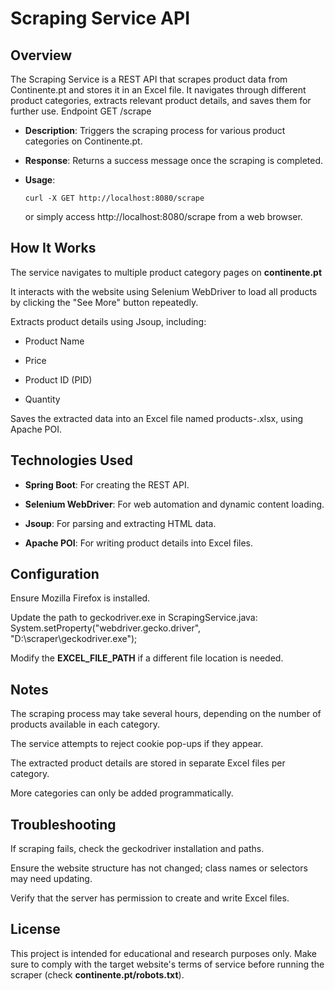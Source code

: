 # Scraping Service API
## Overview

The Scraping Service is a REST API that scrapes product data from Continente.pt and stores it in an Excel file. It navigates through different product categories, extracts relevant product details, and saves them for further use.
Endpoint
GET /scrape

- **Description**: Triggers the scraping process for various product categories on Continente.pt.

- **Response**: Returns a success message once the scraping is completed.

- **Usage**:
    
      curl -X GET http://localhost:8080/scrape

    or simply access http://localhost:8080/scrape from a web browser.

## How It Works

The service navigates to multiple product category pages on **continente.pt**

It interacts with the website using Selenium WebDriver to load all products by clicking the "See More" button repeatedly.

Extracts product details using Jsoup, including:

- Product Name

- Price

- Product ID (PID)

- Quantity

Saves the extracted data into an Excel file named products-<category>.xlsx, using Apache POI.

## Technologies Used

- **Spring Boot**: For creating the REST API.

- **Selenium WebDriver**: For web automation and dynamic content loading.

- **Jsoup**: For parsing and extracting HTML data.

- **Apache POI**: For writing product details into Excel files.

## Configuration

Ensure Mozilla Firefox is installed.

Update the path to geckodriver.exe in ScrapingService.java:
System.setProperty("webdriver.gecko.driver", "D:\\scraper\\geckodriver.exe");

Modify the **EXCEL_FILE_PATH** if a different file location is needed.

## Notes

The scraping process may take several hours, depending on the number of products available in each category.

The service attempts to reject cookie pop-ups if they appear.

The extracted product details are stored in separate Excel files per category.

More categories can only be added programmatically.

## Troubleshooting

If scraping fails, check the geckodriver installation and paths.

Ensure the website structure has not changed; class names or selectors may need updating.

Verify that the server has permission to create and write Excel files.

## License

This project is intended for educational and research purposes only. Make sure to comply with the target website's terms of service before running the scraper (check **continente.pt/robots.txt**).


